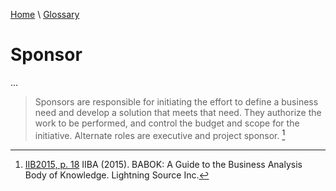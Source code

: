 [Home](../../index.html) \ [Glossary](glossary.html)

# Sponsor

...  

> Sponsors are responsible for initiating the effort to define a business need and develop a solution that meets that need. They authorize the work to be
performed, and control the budget and scope for the initiative. Alternate roles are executive and project sponsor. [^1]  

[^1]: [IIB2015, p. 18](../references/books/Babok-A-Guide-to-the-Business-Analysis-Body-of-Knowledge.html) IIBA (2015). BABOK: A Guide to the Business Analysis Body of Knowledge. Lightning Source Inc.
